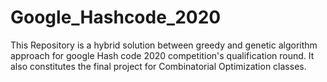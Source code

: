 # Google_Hashcode_2020
This Repository is a hybrid solution between greedy and genetic algorithm approach for google Hash code 2020 competition's qualification round. It also constitutes the final project for Combinatorial Optimization classes.

